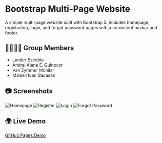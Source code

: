 # Bootstrap Multi-Page Website

A simple multi-page website built with Bootstrap 5. Includes homepage, registration, login, and forgot password pages with a consistent navbar and footer.

## 👨‍👩‍👧‍👦 Group Members
- Lander Escobio
- Andrei Aiane E. Guinocor
- Van Zymmer Monilar
- Maniell Ivan Gacasan

## 📷 Screenshots
![Homepage](assets/images/homepage.png)
![Register](assets/images/register.png)
![Login](assets/images/login.png)
![Forgot Password](assets/images/forgot.png)

## 🌍 Live Demo
[GitHub Pages Demo](https://your-username.github.io/bootstrap-multipage-site/)
